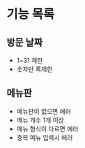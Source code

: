 # 기능 목록

## 방문 날짜
- 1~31 제한
- 숫자만 록제한

## 메뉴판
- 메뉴판이 없으면 에러
- 메뉴 개수 1개 이상
- 메뉴 형식이 다르면 에러
- 중복 메뉴 입력시 에러